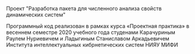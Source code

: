 Проект "Разработка пакета для численного анализа свойств 
динамических систем"

Программный код реализован в рамках курса «Проектная практика» в весеннем семестре 2020 учебного года студенами Карачуриным Раулем Нуриевичем и Ладыгиным Станиславом Аркадьевичем Института интеллектуальных кибрнетических систем НИЯУ МИФИ
